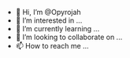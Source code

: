 - 👋 Hi, I’m @Opyrojah
- 👀 I’m interested in ...
- 🌱 I’m currently learning ...
- 💞️ I’m looking to collaborate on ...
- 📫 How to reach me ...

<!---
Opyrojah/Opyrojah is a ✨ special ✨ repository because its `README.md` (this file) appears on your GitHub profile.
You can click the Preview link to take a look at your changes.
--->
